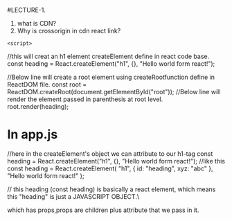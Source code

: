 #LECTURE-1.

1. what is CDN?
2. Why is crossorigin in cdn react link?

<body>
    <div id="root"></div>
    <script
      crossorigin
      src="https://unpkg.com/react@18/umd/react.development.js"
    ></script>
    <script
      crossorigin
      src="https://unpkg.com/react-dom@18/umd/react-dom.development.js"
    ></script>

    <script>

//this will creat an h1 element createElement define in react code base.
const heading = React.createElement("h1", {}, "Hello world form react!");

//Below line will create a root element using createRootfunction define in ReactDOM file.
const root = ReactDOM.createRoot(document.getElementById("root"));
//Below line will render the element passed in parenthesis at root level.
root.render(heading);  
 </script>

  </body>

# In app.js

//here in the createElement's object we can attribute to our h1-tag
const heading = React.createElement("h1", {}, "Hello world form react!");
//like this
const heading = React.createElement(
"h1",
{ id: "heading", xyz: "abc" },
"Hello world form react!"
);

// this heading (const heading) is basically a react element, which means this "heading" is just a JAVASCRIPT OBJECT.\

which has props,props are children plus attribute that we pass in it.
